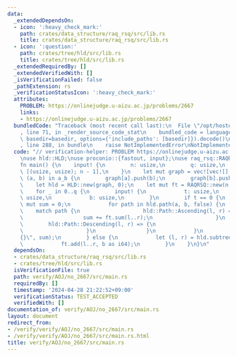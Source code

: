 ```yaml
---
data:
  _extendedDependsOn:
  - icon: ':heavy_check_mark:'
    path: crates/data_structure/raq_rsq/src/lib.rs
    title: crates/data_structure/raq_rsq/src/lib.rs
  - icon: ':question:'
    path: crates/tree/hld/src/lib.rs
    title: crates/tree/hld/src/lib.rs
  _extendedRequiredBy: []
  _extendedVerifiedWith: []
  _isVerificationFailed: false
  _pathExtension: rs
  _verificationStatusIcon: ':heavy_check_mark:'
  attributes:
    PROBLEM: https://onlinejudge.u-aizu.ac.jp/problems/2667
    links:
    - https://onlinejudge.u-aizu.ac.jp/problems/2667
  bundledCode: "Traceback (most recent call last):\n  File \"/opt/hostedtoolcache/Python/3.10.14/x64/lib/python3.10/site-packages/onlinejudge_verify/documentation/build.py\"\
    , line 71, in _render_source_code_stat\n    bundled_code = language.bundle(stat.path,\
    \ basedir=basedir, options={'include_paths': [basedir]}).decode()\n  File \"/opt/hostedtoolcache/Python/3.10.14/x64/lib/python3.10/site-packages/onlinejudge_verify/languages/rust.py\"\
    , line 288, in bundle\n    raise NotImplementedError\nNotImplementedError\n"
  code: "// verification-helper: PROBLEM https://onlinejudge.u-aizu.ac.jp/problems/2667\n\
    \nuse hld::HLD;\nuse proconio::{fastout, input};\nuse raq_rsq::RAQRSQ;\n\n#[fastout]\n\
    fn main() {\n    input! {\n        n: usize,\n        q: usize,\n        a_b:\
    \ [(usize, usize); n - 1],\n    }\n    let mut graph = vec![vec![]; n];\n    for\
    \ (a, b) in a_b {\n        graph[a].push(b);\n        graph[b].push(a);\n    }\n\
    \    let hld = HLD::new(graph, 0);\n    let mut ft = RAQRSQ::new(n, 0_i64);\n\
    \    for _ in 0..q {\n        input! {\n            t: usize,\n            a:\
    \ usize,\n            b: usize,\n        }\n        if t == 0 {\n            let\
    \ mut sum = 0;\n            for path in hld.path(a, b, false) {\n            \
    \    match path {\n                    hld::Path::Ascending(l, r) => {\n     \
    \                   sum += ft.sum(l..r);\n                    }\n            \
    \        hld::Path::Descending(l, r) => {\n                        sum += ft.sum(l..r);\n\
    \                    }\n                }\n            }\n            println!(\"\
    {}\", sum);\n        } else {\n            let (l, r) = hld.subtree(a, false);\n\
    \            ft.add(l..r, b as i64);\n        }\n    }\n}\n"
  dependsOn:
  - crates/data_structure/raq_rsq/src/lib.rs
  - crates/tree/hld/src/lib.rs
  isVerificationFile: true
  path: verify/AOJ/no_2667/src/main.rs
  requiredBy: []
  timestamp: '2024-04-28 21:22:52+09:00'
  verificationStatus: TEST_ACCEPTED
  verifiedWith: []
documentation_of: verify/AOJ/no_2667/src/main.rs
layout: document
redirect_from:
- /verify/verify/AOJ/no_2667/src/main.rs
- /verify/verify/AOJ/no_2667/src/main.rs.html
title: verify/AOJ/no_2667/src/main.rs
---
```

